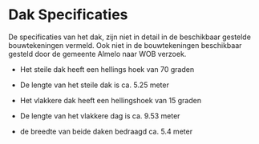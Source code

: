 # Dak Specificaties

De specificaties van het dak, zijn niet in detail in de beschikbaar gestelde bouwtekeningen vermeld. Ook niet in de bouwtekeningen beschikbaar gesteld door de gemeente Almelo naar WOB verzoek.

- Het steile dak heeft een hellings hoek van 70 graden
- De lengte van het steile dak is ca. 5.25 meter

- Het vlakkere dak heeft een hellingshoek van 15 graden
- De lengte van het vlakkere dag is ca. 9.53 meter

- de breedte van beide daken bedraagd ca. 5.4 meter